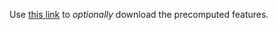 Use [this link](https://mega.nz/#F!h5QB2ayI!H7p0UCxATd6MUdszMZWNOA) to *optionally* download the precomputed features.
